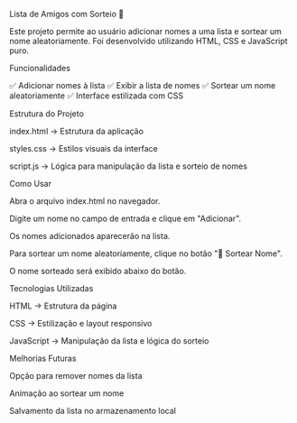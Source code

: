 Lista de Amigos com Sorteio 🎲

Este projeto permite ao usuário adicionar nomes a uma lista e sortear um nome aleatoriamente. Foi desenvolvido utilizando HTML, CSS e JavaScript puro.

Funcionalidades

✅ Adicionar nomes à lista
✅ Exibir a lista de nomes
✅ Sortear um nome aleatoriamente
✅ Interface estilizada com CSS

Estrutura do Projeto

index.html → Estrutura da aplicação

styles.css → Estilos visuais da interface

script.js → Lógica para manipulação da lista e sorteio de nomes

Como Usar

Abra o arquivo index.html no navegador.

Digite um nome no campo de entrada e clique em "Adicionar".

Os nomes adicionados aparecerão na lista.

Para sortear um nome aleatoriamente, clique no botão "🎲 Sortear Nome".

O nome sorteado será exibido abaixo do botão.

Tecnologias Utilizadas

HTML → Estrutura da página

CSS → Estilização e layout responsivo

JavaScript → Manipulação da lista e lógica do sorteio

Melhorias Futuras

Opção para remover nomes da lista

Animação ao sortear um nome

Salvamento da lista no armazenamento local
